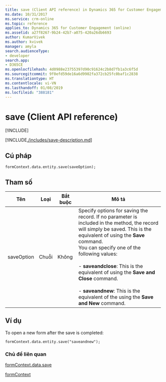 ```yaml
---
title: save (Client API reference) in Dynamics 365 for Customer Engagement| MicrosoftDocs
ms.date: 10/31/2017
ms.service: crm-online
ms.topic: reference
applies_to: Dynamics 365 for Customer Engagement (online)
ms.assetid: a27f8267-9b24-42b7-a075-420a26db6693
author: KumarVivek
ms.author: kvivek
manager: amyla
search.audienceType:
- developer
search.app:
- D365CE
ms.openlocfilehash: 4d0988e23755397d90c91624c2b8d7fb1a3c6f5d
ms.sourcegitcommit: 9f0efd59de16a6d9902fa372cb25fc0baf1c2838
ms.translationtype: HT
ms.contentlocale: vi-VN
ms.lasthandoff: 01/08/2019
ms.locfileid: "388181"
---
```

# <a name="save-client-api-reference"></a>save (Client API reference)

[!INCLUDE[](../../../../includes/cc_applies_to_update_9_0_0.md)]

[!INCLUDE[./includes/save-description.md](./includes/save-description.md)]

## <a name="syntax"></a>Cú pháp

`formContext.data.entity.save(saveOption);`

## <a name="parameters"></a>Tham số

|Tên|Loại|Bắt buộc|Mô tả|
|--|--|--|--|
|saveOption|Chuỗi|Không|Specify options for saving the record. If no parameter is included in the method, the record will simply be saved. This is the equivalent of using the **Save** command.<br/>You can specify one of the following values:<br/><br/>- **saveandclose**: This is the equivalent of using the **Save and Close** command.<br/><br/>- **saveandnew**: This is the equivalent of the using the **Save and New** command.|

## <a name="example"></a>Ví dụ

To open a new form after the save is completed:

`formContext.data.entity.save("saveandnew");`

### <a name="related-topics"></a>Chủ đề liên quan

[formContext.data.save](../formContext-data/save.md)

[formContext](../../clientapi-form-context.md)

